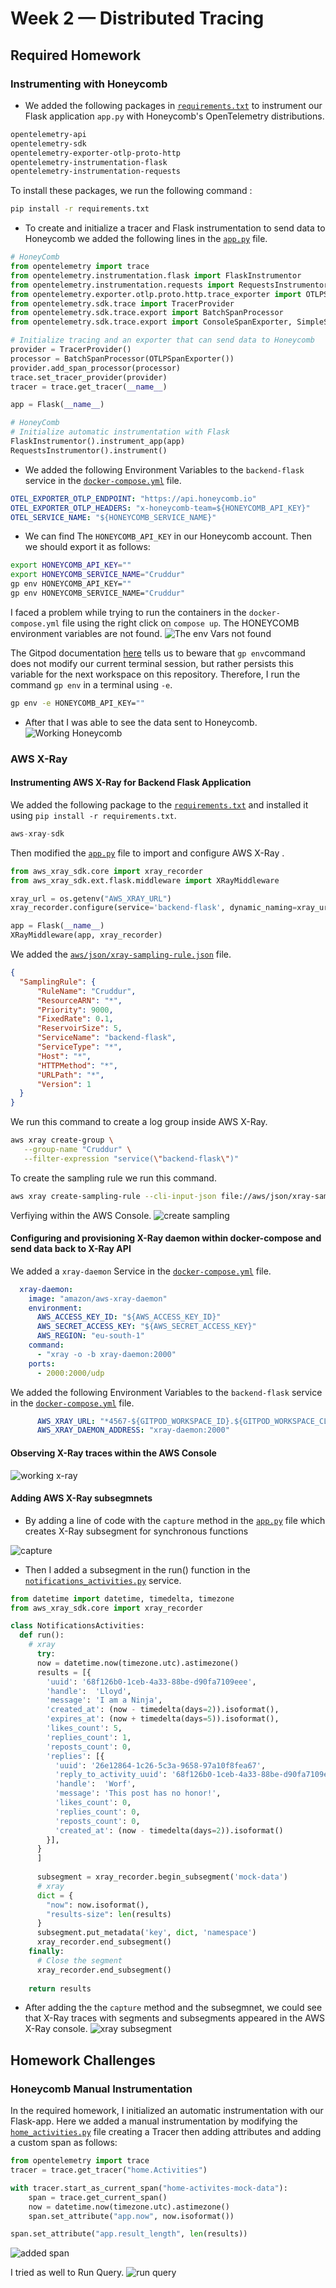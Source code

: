 # Week 2 — Distributed Tracing

## Required Homework

### Instrumenting with Honeycomb

- We added the following packages in [`requirements.txt`](https://github.com/Dsar-gh/aws-bootcamp-cruddur-2023/blob/main/backend-flask/requirements.txt) to instrument our Flask application `app.py` with Honeycomb's OpenTelemetry distributions.
```txt
opentelemetry-api 
opentelemetry-sdk 
opentelemetry-exporter-otlp-proto-http 
opentelemetry-instrumentation-flask 
opentelemetry-instrumentation-requests
```
To install these packages, we run the following command :

```sh
pip install -r requirements.txt
```
- To create and initialize a tracer and Flask instrumentation to send data to Honeycomb we added the following lines in the [`app.py`](https://github.com/Dsar-gh/aws-bootcamp-cruddur-2023/blob/main/backend-flask/app.py) file.
```python
# HoneyComb 
from opentelemetry import trace
from opentelemetry.instrumentation.flask import FlaskInstrumentor
from opentelemetry.instrumentation.requests import RequestsInstrumentor
from opentelemetry.exporter.otlp.proto.http.trace_exporter import OTLPSpanExporter
from opentelemetry.sdk.trace import TracerProvider
from opentelemetry.sdk.trace.export import BatchSpanProcessor
from opentelemetry.sdk.trace.export import ConsoleSpanExporter, SimpleSpanProcessor
```

```python
# Initialize tracing and an exporter that can send data to Honeycomb
provider = TracerProvider()
processor = BatchSpanProcessor(OTLPSpanExporter())
provider.add_span_processor(processor)
trace.set_tracer_provider(provider)
tracer = trace.get_tracer(__name__)

app = Flask(__name__)

# HoneyComb
# Initialize automatic instrumentation with Flask
FlaskInstrumentor().instrument_app(app)
RequestsInstrumentor().instrument()
```
- We added the following Environment Variables to the `backend-flask` service in the [`docker-compose.yml`](https://github.com/Dsar-gh/aws-bootcamp-cruddur-2023/blob/main/docker-compose.yml) file. 

```yml
OTEL_EXPORTER_OTLP_ENDPOINT: "https://api.honeycomb.io"
OTEL_EXPORTER_OTLP_HEADERS: "x-honeycomb-team=${HONEYCOMB_API_KEY}"
OTEL_SERVICE_NAME: "${HONEYCOMB_SERVICE_NAME}"
```

- We can find The `HONEYCOMB_API_KEY` in our Honeycomb account. Then we should export it as follows: 
```sh
export HONEYCOMB_API_KEY=""
export HONEYCOMB_SERVICE_NAME="Cruddur"
gp env HONEYCOMB_API_KEY=""
gp env HONEYCOMB_SERVICE_NAME="Cruddur"
```
I faced a problem while trying to run the containers in the `docker-compose.yml` file using the right click on `compose up`. The HONEYCOMB environment variables are not found. 
![The env Vars not found](https://github.com/Dsar-gh/aws-bootcamp-cruddur-2023/blob/main/journal/assets/week2/can%20not%20send%20to%20honeycomb.PNG)

The Gitpod documentation [here](https://www.gitpod.io/docs/configure/projects/environment-variables) tells us to beware that `gp env`command does not modify our current terminal session, but rather persists this variable for the next workspace on this repository. Therefore, I run the command `gp env` in a terminal using `-e`. 
```sh
gp env -e HONEYCOMB_API_KEY=""
```
- After that I was able to see the data sent to Honeycomb.
![Working Honeycomb](https://github.com/Dsar-gh/aws-bootcamp-cruddur-2023/blob/main/journal/assets/week2/working%20honeycomb.PNG)


### AWS X-Ray

#### Instrumenting AWS X-Ray for Backend Flask Application
We added the following package to the [`requirements.txt`](https://github.com/Dsar-gh/aws-bootcamp-cruddur-2023/blob/main/backend-flask/requirements.txt) and installed it using `pip install -r requirements.txt`.

```py
aws-xray-sdk
```

Then modified the [`app.py`](https://github.com/Dsar-gh/aws-bootcamp-cruddur-2023/blob/main/backend-flask/app.py) file to import and configure AWS X-Ray .

```py
from aws_xray_sdk.core import xray_recorder
from aws_xray_sdk.ext.flask.middleware import XRayMiddleware 
```
```py
xray_url = os.getenv("AWS_XRAY_URL")
xray_recorder.configure(service='backend-flask', dynamic_naming=xray_url)
```
```py
app = Flask(__name__)
XRayMiddleware(app, xray_recorder)
```

We added the [`aws/json/xray-sampling-rule.json`](https://github.com/Dsar-gh/aws-bootcamp-cruddur-2023/blob/main/aws/json/xray.json) file.

```json
{
  "SamplingRule": {
      "RuleName": "Cruddur",
      "ResourceARN": "*",
      "Priority": 9000,
      "FixedRate": 0.1,
      "ReservoirSize": 5,
      "ServiceName": "backend-flask",
      "ServiceType": "*",
      "Host": "*",
      "HTTPMethod": "*",
      "URLPath": "*",
      "Version": 1
  }
}
```

We run this command to create a log group inside AWS X-Ray.
```sh
aws xray create-group \
   --group-name "Cruddur" \
   --filter-expression "service(\"backend-flask\")"
```
To create the sampling rule we run this command.
```sh
aws xray create-sampling-rule --cli-input-json file://aws/json/xray-sampling-rule.json
```
Verfiying within the AWS Console.
![create sampling](https://github.com/Dsar-gh/aws-bootcamp-cruddur-2023/blob/main/journal/assets/week2/sampling-rule-created.PNG)

#### Configuring and provisioning X-Ray daemon within docker-compose and send data back to X-Ray API
We added a `xray-daemon` Service in the [`docker-compose.yml`](https://github.com/Dsar-gh/aws-bootcamp-cruddur-2023/blob/main/docker-compose.yml) file.
```yml
  xray-daemon:
    image: "amazon/aws-xray-daemon"
    environment:
      AWS_ACCESS_KEY_ID: "${AWS_ACCESS_KEY_ID}"
      AWS_SECRET_ACCESS_KEY: "${AWS_SECRET_ACCESS_KEY}"
      AWS_REGION: "eu-south-1"
    command:
      - "xray -o -b xray-daemon:2000"
    ports:
      - 2000:2000/udp
```
We added the following Environment Variables to the `backend-flask` service in the  [`docker-compose.yml`](https://github.com/Dsar-gh/aws-bootcamp-cruddur-2023/blob/main/docker-compose.yml) file.
```yml
      AWS_XRAY_URL: "*4567-${GITPOD_WORKSPACE_ID}.${GITPOD_WORKSPACE_CLUSTER_HOST}*"
      AWS_XRAY_DAEMON_ADDRESS: "xray-daemon:2000"
```

#### Observing X-Ray traces within the AWS Console
![working x-ray](https://github.com/Dsar-gh/aws-bootcamp-cruddur-2023/blob/main/journal/assets/week2/traces-xray.PNG)

#### Adding AWS X-Ray subsegmnets
- By adding a line of code with the `capture` method in the [`app.py`](https://github.com/Dsar-gh/aws-bootcamp-cruddur-2023/blob/main/backend-flask/app.py) file which creates X-Ray subsegment for synchronous functions

![capture](https://github.com/Dsar-gh/aws-bootcamp-cruddur-2023/blob/main/journal/assets/week2/Capture-method.PNG)

- Then I added a subsegment in the run() function in the [`notifications_activities.py`](https://github.com/Dsar-gh/aws-bootcamp-cruddur-2023/blob/main/backend-flask/services/notifications_activities.py) service.
```py
from datetime import datetime, timedelta, timezone
from aws_xray_sdk.core import xray_recorder

class NotificationsActivities:
  def run():
    # xray 
      try:
      now = datetime.now(timezone.utc).astimezone()
      results = [{
        'uuid': '68f126b0-1ceb-4a33-88be-d90fa7109eee',
        'handle':  'Lloyd',
        'message': 'I am a Ninja',
        'created_at': (now - timedelta(days=2)).isoformat(),
        'expires_at': (now + timedelta(days=5)).isoformat(),
        'likes_count': 5,
        'replies_count': 1,
        'reposts_count': 0,
        'replies': [{
          'uuid': '26e12864-1c26-5c3a-9658-97a10f8fea67',
          'reply_to_activity_uuid': '68f126b0-1ceb-4a33-88be-d90fa7109eee',
          'handle':  'Worf',
          'message': 'This post has no honor!',
          'likes_count': 0,
          'replies_count': 0,
          'reposts_count': 0,
          'created_at': (now - timedelta(days=2)).isoformat()
        }],
      }
      ]
      
      subsegment = xray_recorder.begin_subsegment('mock-data')
      # xray 
      dict = {
        "now": now.isoformat(),
        "results-size": len(results)
      }
      subsegment.put_metadata('key', dict, 'namespace')
      xray_recorder.end_subsegment()
    finally:  
      # Close the segment
      xray_recorder.end_subsegment()
      
    return results
```
- After adding the the `capture` method and the subsegmnet, we could see that X-Ray traces with segments and subsegments appeared in the AWS X-Ray console.
![xray subsegment](https://github.com/Dsar-gh/aws-bootcamp-cruddur-2023/blob/main/journal/assets/week2/X-Ray-subsegment.PNG)



## Homework Challenges 

### Honeycomb Manual Instrumentation
 In the required homework, I initialized an automatic instrumentation with our Flask-app. Here we added a manual instrumentation by modifying the [`home_activities.py`](https://github.com/Dsar-gh/aws-bootcamp-cruddur-2023/blob/main/backend-flask/services/home_activities.py) file creating a Tracer then adding attributes and adding a custom span as follows:
 
 ```py
from opentelemetry import trace
tracer = trace.get_tracer("home.Activities") 
```
```py
with tracer.start_as_current_span("home-activites-mock-data"):
    span = trace.get_current_span() 
    now = datetime.now(timezone.utc).astimezone()
    span.set_attribute("app.now", now.isoformat()) 
```
```py
span.set_attribute("app.result_length", len(results))
```
![added span](https://github.com/Dsar-gh/aws-bootcamp-cruddur-2023/blob/main/journal/assets/week2/added-span.PNG)

I tried as well to Run Query.
![run query](https://github.com/Dsar-gh/aws-bootcamp-cruddur-2023/blob/main/journal/assets/week2/run-query.PNG)
